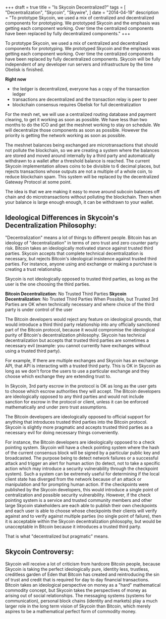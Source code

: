 +++
draft = true
title = "Is Skycoin Decentralized?"
tags = [
    "Decentralization",
    "Skycoin",
    "Skywire",
]
date = "2014-04-19"
description = "To prototype Skycoin, we used a mix of centralized and decentralized components for prototyping.  We prototyped Skycoin and the emphasis was getting each component working. Over time the centralized components have been replaced by fully decentralized components."
+++

To prototype Skycoin, we used a mix of centralized and decentralized components for prototyping.  We prototyped Skycoin and the emphasis was getting each component working. Over time the centralized components have been replaced by fully decentralized components. Skycoin will be fully independent of any developer run servers and infrastructure by the time Obelisk is finished.

**Right now**
- the ledger is decentralized, everyone has a copy of the transaction ledger
- transactions are decentralized and the transaction relay is peer to peer
- blockchain consensus requires Obelisk for full decentralization

For the mesh net, we will use a centralized routing database and payment clearing, to get it working as soon as possible. We have less than two months to do the ICO and get the meshnet working to stay on schedule. We will decentralize those components as soon as possible. However the priority is getting the network working as soon as possible.

The meshnet balances being exchanged are microtransactions that should not pollute the blockchain, so we are creating a system where the balances are stored and moved around internally by a third party and automatically withdrawn to a wallet after a threshold balance is reached. The current Skycoin implementation allows coins to be divisible to 6 decimal places, but rejects transactions whose outputs are not a multiple of a whole coin, to reduce blockchain spam. This system will be replaced by the decentralized Gateway Protocol at some point.

The idea is that we are making it easy to move around subcoin balances off chain and do microtransactions without polluting the blockchain. Then when your balance is large enough enough, it can be withdrawn to your wallet.

## Ideological Differences in Skycoin's Decentralization Philosophy:

"Decentralization" means a lot of things to different people. Bitcoin has an ideology of "decentralization" in terms of zero trust and zero counter party risk. Bitcoin takes an ideologically motivated stance against trusted third parties. Skycoin accepts that complete technical decentralization is necessary, but rejects Bitcoin's ideological insistence against trusted third parties. For instance, anyone using and exchange or making a purchase is creating a trust relationship.

Skycoin is not ideologically opposed to trusted third parties, as long as the user is the one choosing the third parties.

**Bitcoin Decentralization**: No Trusted Third Parties
**Skycoin Decentralization**: No Trusted Third Parties When Possible, but Trusted 3rd Parties are OK when technically necessary and where choice of the third party is under control of the user

The Bitcoin developers would reject any feature on ideological grounds, that would introduce a third third party relationship into any officially sanctioned part of the Bitcoin protocol, because it would compromise the ideological purity of Bitcoin's decentralization philosophy. Skycoin has technical decentralization but accepts that trusted third parties are sometimes a necessary evil (example: you cannot currently have exchanges without using a trusted third party).

For example, If there are multiple exchanges and Skycoin has an exchange API, that API is interacting with a trusted third party. This is OK in Skycoin as long as we don't force the users to use a particular exchange and they choose which exchange they are extending trust to.

In Skycoin, 3rd party escrow in the protocol is OK as long as the user gets to choose which escrow authorities they will accept. The Bitcoin developers are ideologically opposed to any third parties and would not include sanction for escrow in the protocol or client, unless it can be enforced mathematically and under zero trust assumptions.

The Bitcoin developers are ideologically opposed to official support for anything that introduces trusted third parties into the Bitcoin protocol. Skycoin is slightly more pragmatic and accepts trusted third parties as a necessary evil for doing necessary things conveniently.

For instance, the Bitcoin developers are ideologically opposed to a check pointing system. Skycoin will have a check pointing system where the hash of the current consensus block will be signed by a particular public key and broadcasted. The purpose being to detect network failures or a successful attack and trigger an alert for human action (to detect, not to take a specific action which may introduce a security vulnerability through the checkpoint system). Such a system can be extremely useful for determining if the local client state has diverged from the network because of an attack or manipulation and for prompting human action. If the checkpoints were published by the Skycoin developers, this would introduce a single point of centralization and possible security vulnerability. However, if the check pointing system is a service and trusted community members and other large Skycoin stakeholders are each able to publish their own checkpoints and each user is able to choose whose checkpoints their clients will verify against and to verify against multiple parties (no single point of failure), then it is acceptable within the Skycoin decentralization philosophy, but would be unacceptable in Bitcoin because it introduces a trusted third party.

That is what "decentralized but pragmatic" means.

## Skycoin Controversy:

Skycoin will receive a lot of criticism from hardcore Bitcoin people, because Skycoin is taking the perfect ideologically pure, identity less, trustless, creditless garden of Eden that Bitcoin has created and reintroducing the sin of trust and credit that is required for day to day financial transactions.  Bitcoin takes an ideological perspective on money as a "hard" mathematical commodity concept, but Skycoin takes the perspectives of money as arising out of social relationships. The messaging systems (systems for communication), personal block chains (identity and markets) play a much larger role in the long term vision of Skycoin than Bitcoin, which merely aspires to be a mathematical perfect form of commodity money.
